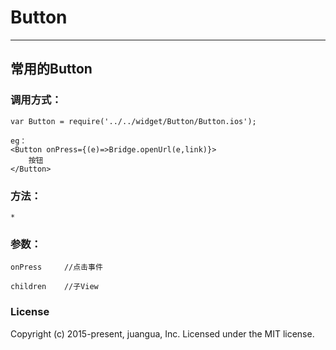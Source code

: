 Button
===========
---------------

常用的Button
---------------

### 调用方式：

    var Button = require('../../widget/Button/Button.ios');

    eg：
    <Button onPress={(e)=>Bridge.openUrl(e,link)}>
    	按钮
    </Button>

### 方法：
    
    *

### 参数：

    onPress		//点击事件

    children	//子View


### License

Copyright (c) 2015-present, juangua, Inc.
Licensed under the MIT license.